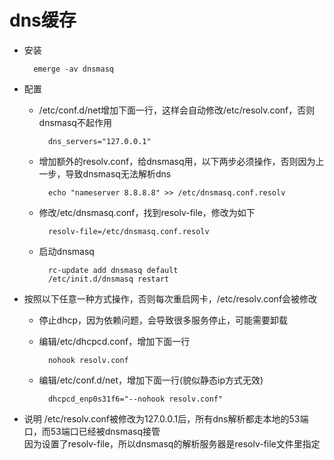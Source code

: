 # dns缓存
* 安装
    
        emerge -av dnsmasq
* 配置
    * /etc/conf.d/net增加下面一行，这样会自动修改/etc/resolv.conf，否则dnsmasq不起作用
    
            dns_servers="127.0.0.1"
    * 增加额外的resolv.conf，给dnsmasq用，以下两步必须操作，否则因为上一步，导致dnsmasq无法解析dns
            
            echo "nameserver 8.8.8.8" >> /etc/dnsmasq.conf.resolv
    * 修改/etc/dnsmasq.conf，找到resolv-file，修改为如下
            
            resolv-file=/etc/dnsmasq.conf.resolv
    * 启动dnsmasq
            
            rc-update add dnsmasq default
            /etc/init.d/dnsmasq restart
* 按照以下任意一种方式操作，否则每次重启网卡，/etc/resolv.conf会被修改
    * 停止dhcp，因为依赖问题，会导致很多服务停止，可能需要卸载
    * 编辑/etc/dhcpcd.conf，增加下面一行

            nohook resolv.conf
    * 编辑/etc/conf.d/net，增加下面一行(貌似静态ip方式无效)
            
            dhcpcd_enp0s31f6="--nohook resolv.conf"
* 说明
    /etc/resolv.conf被修改为127.0.0.1后，所有dns解析都走本地的53端口，而53端口已经被dnsmasq接管  
    因为设置了resolv-file，所以dnsmasq的解析服务器是resolv-file文件里指定
